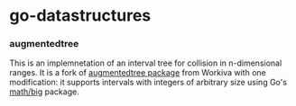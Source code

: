# go-datastructures

### augmentedtree

This is an implemnetation of an interval tree for collision in n-dimensional ranges. It is a fork of [augmentedtree package](https://github.com/Workiva/go-datastructures) from Workiva with one modification: it supports intervals with integers of arbitrary size using Go's [math/big](https://golang.org/pkg/math/big/) package.
